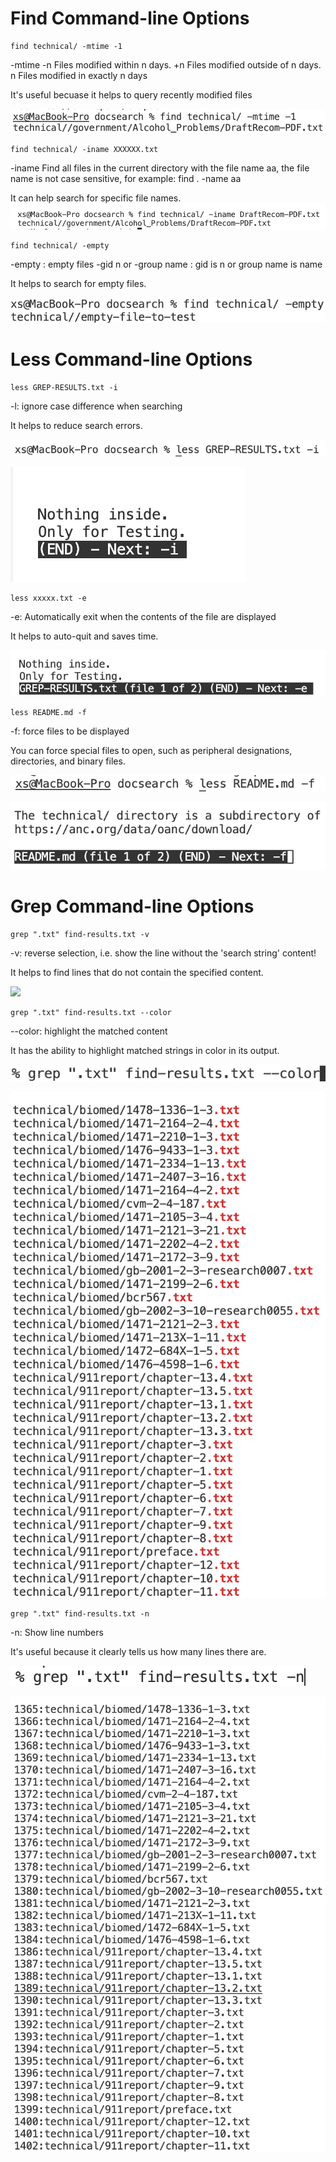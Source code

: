 # Find Command-line Options

``` 
find technical/ -mtime -1
``` 
-mtime -n Files modified within n days. 
+n Files modified outside of n days. 
n Files modified in exactly n days

It's useful becuase it helps to query recently modified files

![](lab5/find%20-mtime.png)
``` 
find technical/ -iname XXXXXX.txt
``` 

-iname Find all files in the current directory with the file name aa, the file name is not case sensitive, for example: find . -name aa

It can help search for specific file names.
![](lab5/find%20-iname.png)

``` 
find technical/ -empty
``` 
-empty : empty files -gid n or -group name : gid is n or group name is name

It helps to search for empty files.

![](lab5/find%20-empty.png)

# Less Command-line Options
``` 
less GREP-RESULTS.txt -i
``` 
-l: ignore case difference when searching

It helps to reduce search errors.

![](lab5/less%20-i.png)

![](lab5/less%20-i2.png)

``` 
less xxxxx.txt -e
```
-e: Automatically exit when the contents of the file are displayed

It helps to auto-quit and saves time.

![](lab5/less%20-e.png)

``` 
less README.md -f
```
-f: force files to be displayed

You can force special files to open, such as peripheral designations, directories, and binary files.

![](lab5/less%20-f.png)

![](lab5/less%20-f2.png)

# Grep Command-line Options
``` 
grep ".txt" find-results.txt -v
```
-v: reverse selection, i.e. show the line without the 'search string' content!

It helps to find lines that do not contain the specified content.

![](lab5/less%20-v.png)

``` 
grep ".txt" find-results.txt --color
```

--color: highlight the matched content

It has the ability to highlight matched strings in color in its output.

![](lab5/grep%20--color2.png)

![](lab5/grep%20--color.png)

``` 
grep ".txt" find-results.txt -n
```
-n: Show line numbers

It's useful because it clearly tells us how many lines there are.

![](lab5/grep%20-n2.png)

![](lab5/grep%20-n.png)

